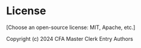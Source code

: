 # License

[Choose an open-source license: MIT, Apache, etc.]
 
Copyright (c) 2024 CFA Master Clerk Entry Authors 